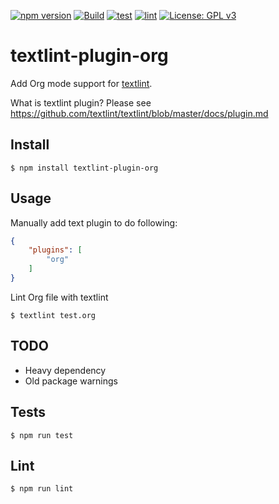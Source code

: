 [![npm version](https://badge.fury.io/js/textlint-plugin-org.svg)](https://badge.fury.io/js/textlint-plugin-org)
[![Build](https://github.com/kijimaD/textlint-plugin-org/actions/workflows/build.yml/badge.svg)](https://github.com/kijimaD/textlint-plugin-org/actions/workflows/build.yml)
[![test](https://github.com/kijimaD/textlint-plugin-org/actions/workflows/test.yml/badge.svg)](https://github.com/kijimaD/textlint-plugin-org/actions/workflows/test.yml)
[![lint](https://github.com/kijimaD/textlint-plugin-org/actions/workflows/lint.yml/badge.svg)](https://github.com/kijimaD/textlint-plugin-org/actions/workflows/lint.yml)
[![License: GPL v3](https://img.shields.io/badge/License-GPLv3-blue.svg)](https://www.gnu.org/licenses/gpl-3.0)
# textlint-plugin-org

Add Org mode support for [textlint](https://github.com/textlint/textlint "textlint").

What is textlint plugin? Please see https://github.com/textlint/textlint/blob/master/docs/plugin.md

## Install

```shell
$ npm install textlint-plugin-org
```

## Usage

Manually add text plugin to do following:

```json
{
    "plugins": [
        "org"
    ]
}
```

Lint Org file with textlint

```shell
$ textlint test.org
```

## TODO

- Heavy dependency
- Old package warnings

## Tests

```
$ npm run test
```

## Lint

```
$ npm run lint
```

